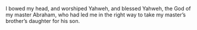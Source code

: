 I bowed my head, and worshiped Yahweh, and blessed Yahweh, the God of my master Abraham, who had led me in the right way to take my master’s brother’s daughter for his son.